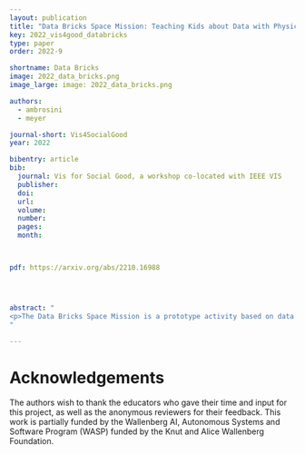 ```yaml
---
layout: publication
title: "Data Bricks Space Mission: Teaching Kids about Data with Physicalization"
key: 2022_vis4good_databricks
type: paper
order: 2022-9

shortname: Data Bricks
image: 2022_data_bricks.png
image_large: image: 2022_data_bricks.png

authors:
  - ambrosini
  - meyer

journal-short: Vis4SocialGood
year: 2022

bibentry: article
bib:
  journal: Vis for Social Good, a workshop co-located with IEEE VIS
  publisher: 
  doi: 
  url: 
  volume: 
  number:
  pages:
  month:



pdf: https://arxiv.org/abs/2210.16988




abstract: "
<p>The Data Bricks Space Mission is a prototype activity based on data physicalization for teaching kids about data. The design of the activity is based on a literature review and interviews with elementary school teachers, and targets kids aged 10-12. Using Lego bricks and a fictional space adventure story, teachers can use the Data Bricks Space Mission activity to empower kids to produce data, communicate their findings, and gain a better understanding of the relationship between data and the world around them.</p>
"

---
```


# Acknowledgements

The authors wish to thank the educators who gave their time and input for this project, as well as the anonymous reviewers for their feedback. This work is partially funded by the Wallenberg AI, Autonomous Systems and Software Program (WASP) funded by the Knut and Alice Wallenberg Foundation.
